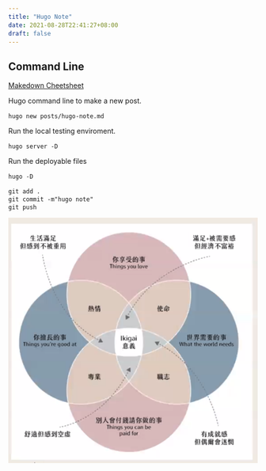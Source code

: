 ```yaml
---
title: "Hugo Note"
date: 2021-08-28T22:41:27+08:00
draft: false
---
```

## Command Line 

[Makedown Cheetsheet](https://www.markdownguide.org/cheat-sheet/)

Hugo command line to make a new post.

``` 
hugo new posts/hugo-note.md
```

Run the local testing enviroment. 

```
hugo server -D
```

Run the deployable files

```
hugo -D
```

```
git add .  
git commit -m"hugo note"
git push
```

![Example image](/img/life.png)


